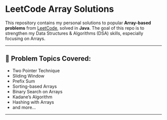 # LeetCode Array Solutions

This repository contains my personal solutions to popular **Array-based problems** from [LeetCode](https://leetcode.com/), solved in **Java**. The goal of this repo is to strengthen my Data Structures & Algorithms (DSA) skills, especially focusing on Arrays.

---

## 📌 Problem Topics Covered:
- Two Pointer Technique
- Sliding Window
- Prefix Sum
- Sorting-based Arrays
- Binary Search on Arrays
- Kadane’s Algorithm
- Hashing with Arrays
- and more...

---
